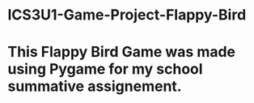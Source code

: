 # ICS3U1-Game-Project-Flappy-Bird

# This Flappy Bird Game was made using Pygame for my school summative assignement.